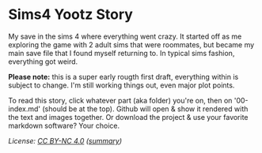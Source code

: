 # Sims4 Yootz Story

My save in the sims 4 where everything went crazy. It started off as me exploring the game with 2 adult sims that were roommates, but became my main save file that I found myself returning to. In typical sims fashion, everything got weird.

**Please note:** this is a super early rougth first draft, everything within is subject to change. I'm still working things out, even major plot points.

To read this story, click whatever part (aka folder) you're on, then on '00-index.md' (should be at the top). Github will open & show it rendered with the text and images together. Or download the project & use your favorite markdown software? Your choice.

*License: [CC BY-NC 4.0](https://creativecommons.org/licenses/by-nc/4.0/legalcode) ([summary](https://creativecommons.org/licenses/by-nc/4.0))*

